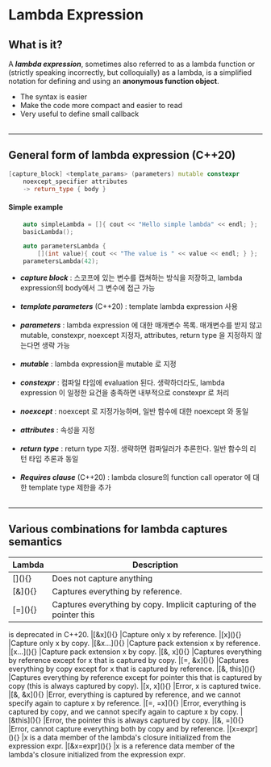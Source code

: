# Lambda Expression

## What is it?  
 A ***lambda expression***, sometimes also referred to as a lambda function or (strictly speaking incorrectly, but colloquially) as a lambda, is a simplified notation for defining and using an **anonymous function object**.<br>
+ The syntax is easier
+ Make the code more compact and easier to read
+ Very useful to define small callback
<br></br>
---
## General form of lambda expression (C++20)

```cpp
[capture_block] <template_params> (parameters) mutable constexpr 
    noexcept_specifier attributes 
    -> return_type { body }
```
#### Simple example
```cpp
    auto simpleLambda = []{ cout << "Hello simple lambda" << endl; };
    basicLambda();

    auto parametersLambda {
        [](int value){ cout << "The value is " << value << endl; } };
    parametersLambda(42);
```

+ ***capture block*** : 스코프에 있는 변수를 캡쳐하는 방식을 저장하고, lambda expression의 body에서 그 변수에 접근 가능<br></br>
+ ***template parameters*** (C++20) : template lambda expression 사용<br></br>
+ ***parameters*** : lambda expression 에 대한 매개변수 목록. 매개변수를 받지 않고 mutable, constexpr, noexcept 지정자, attributes, return type 을 지정하지 않는다면 생략 가능<br></br>
+ ***mutable*** : lambda expression을 mutable 로 지정<br></br>
+ ***constexpr*** : 컴파일 타임에 evaluation 된다. 생략하더라도, lambda expression 이 일정한 요건을 충족하면 내부적으로 constexpr 로 처리<br></br>
+ ***noexcept*** : noexcept 로 지정가능하며, 일반 함수에 대한 noexcept 와 동일<br></br>
+ ***attributes*** : 속성을 지정<br></br>
+ ***return type*** : return type 지정. 생략하면 컴파일러가 추론한다. 일반 함수의 리턴 타입 추론과 동일<br></br>
+ ***Requires clause*** (C++20) : lambda closure의 function call operator 에 대한 template type 제한을 추가<br></br>

---
## Various combinations for lambda captures semantics
|Lambda  | Description |
|--------|-------------|
|\[\](){}  | Does not capture anything|
|\[&](){} |Captures everything by reference.
|\[=](){} |Captures everything by copy. Implicit capturing of the pointer this
is deprecated in C++20.
|\[&x](){} |Capture only x by reference.
|\[x](){} |Capture only x by copy.
|\[&x...](){} |Capture pack extension x by reference.
|\[x...](){} |Capture pack extension x by copy.
|\[&, x](){} |Captures everything by reference except for x that is captured by copy.
|\[=, &x](){} |Captures everything by copy except for x that is captured by reference.
|\[&, this](){} |Captures everything by reference except for pointer this that is captured by copy (this is always captured by copy).
|\[x, x](){} |Error, x is captured twice.
|\[&, &x](){} |Error, everything is captured by reference, and we cannot specify again to capture x by reference.
|\[=, =x](){} |Error, everything is captured by copy, and we cannot specify again to capture x by copy.
|\[&this](){} |Error, the pointer this is always captured by copy.
|\[&, =](){} |Error, cannot capture everything both by copy and by reference.
|\[x=expr](){} |x is a data member of the lambda's closure initialized from the expression expr.
|\[&x=expr](){} |x is a reference data member of the lambda's closure initialized from the expression expr.
